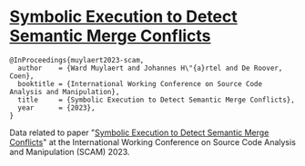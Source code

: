 # [Symbolic Execution to Detect Semantic Merge Conflicts][paper]

```
@InProceedings{muylaert2023-scam,
  author    = {Ward Muylaert and Johannes H\"{a}rtel and De Roover, Coen},
  booktitle = {International Working Conference on Source Code Analysis and Manipulation},
  title     = {Symbolic Execution to Detect Semantic Merge Conflicts},
  year      = {2023},
}
```

Data related to paper "[Symbolic Execution to Detect Semantic Merge
Conflicts][paper]" at the International Working Conference on Source Code
Analysis and Manipulation (SCAM) 2023.

[paper]: paper.pdf
